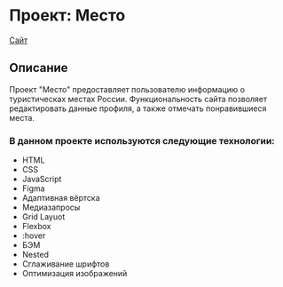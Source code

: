 # Проект: Место
[Сайт](https://parfion.github.io/mesto/)

## Описание
Проект "Место" предоставляет пользователю информацию о туристическах местах России.
Функциональность сайта позволяет редактировать данные профиля, а также отмечать понравившиеся места.

### В данном проекте используются следующие технологии:
- HTML
- CSS
- JavaScript
- Figma
- Адаптивная вёртска
- Медиазапросы
- Grid Layuot
- Flexbox
- :hover
- БЭМ
- Nested
- Сглаживание шрифтов
- Оптимизация изображений



